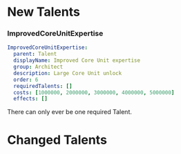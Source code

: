 # New Talents
### ImprovedCoreUnitExpertise
```yaml
ImprovedCoreUnitExpertise:
  parent: Talent
  displayName: Improved Core Unit expertise
  group: Architect
  description: Large Core Unit unlock
  order: 6
  requiredTalents: []
  costs: [1000000, 2000000, 3000000, 4000000, 5000000]
  effects: []
```
There can only ever be one required Talent.
# Changed Talents
